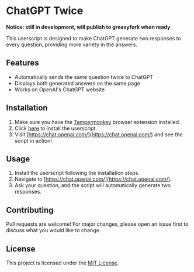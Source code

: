 # ChatGPT Twice

**Notice: still in development, will publish to greasyfork when ready**

This userscript is designed to make ChatGPT generate two responses to every question, providing more variety in the answers.

## Features

- Automatically sends the same question twice to ChatGPT
- Displays both generated answers on the same page
- Works on OpenAI's ChatGPT website

## Installation

1. Make sure you have the [Tampermonkey](https://www.tampermonkey.net/) browser extension installed.
2. Click [here](https://github.com/mefengl/chatgpt-twice/raw/main/chatgpt-twice.user.js) to install the userscript.
3. Visit [https://chat.openai.com/](https://chat.openai.com/) and see the script in action!

## Usage

1. Install the userscript following the installation steps.
2. Navigate to [https://chat.openai.com/](https://chat.openai.com/).
3. Ask your question, and the script will automatically generate two responses.

## Contributing

Pull requests are welcome! For major changes, please open an issue first to discuss what you would like to change.

## License

This project is licensed under the [MIT License](LICENSE).
